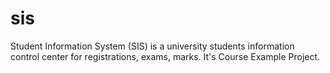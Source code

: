 # sis
Student Information System (SIS) is a university students information control center for registrations, exams, marks.
It's Course Example Project.

